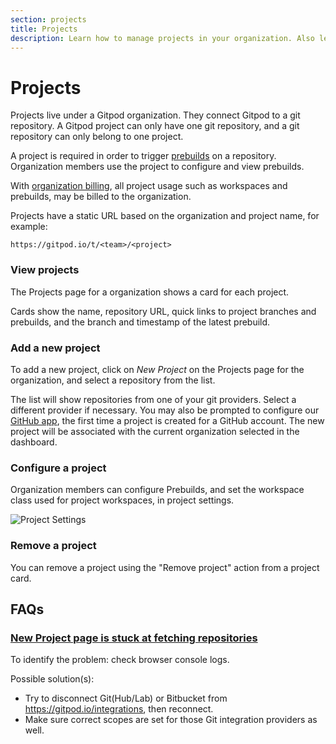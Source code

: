 ```yaml
---
section: projects
title: Projects
description: Learn how to manage projects in your organization. Also learn about project roles and permissions. It allows configuring settings like environment variables and prebuilds for repositories in your organization.
---
```


# Projects

Projects live under a Gitpod organization. They connect Gitpod to a git repository. A Gitpod project can only have one git repository, and a git repository can only belong to one project.

A project is required in order to trigger [prebuilds](/docs/configure/projects/prebuilds) on a repository. Organization members use the project to configure and view prebuilds.

With [organization billing](/docs/configure/billing#configure-organization-billing), all project usage such as workspaces and prebuilds, may be billed to the organization.

Projects have a static URL based on the organization and project name, for example:

<!-- TODO: Update slug, depends upon => https://github.com/gitpod-io/gitpod/pull/16050#pullrequestreview-1272075181 -->

`https://gitpod.io/t/<team>/<project>`

### View projects

The Projects page for a organization shows a card for each project.

Cards show the name, repository URL, quick links to project branches and prebuilds, and the branch and timestamp of the latest prebuild.

### Add a new project

To add a new project, click on _New Project_ on the Projects page for the organization, and select a repository from the list.

The list will show repositories from one of your git providers. Select a different provider if necessary. You may also be prompted to configure our [GitHub app](/docs/configure/authentication/github#authorizing-github-webhooks), the first time a project is created for a GitHub account. The new project will be associated with the current organization selected in the dashboard.

### Configure a project

Organization members can configure Prebuilds, and set the workspace class used for project workspaces, in project settings.

![Project Settings](/images/docs/project-settings.png)

### Remove a project

You can remove a project using the "Remove project" action from a project card.

## FAQs

### [New Project page is stuck at fetching repositories](https://discord.com/channels/816244985187008514/1056255866791272488)

<!-- DISCORD_BOT_FAQ - DO NOT REMOVE -->

To identify the problem: check browser console logs.

Possible solution(s):

-   Try to disconnect Git(Hub/Lab) or Bitbucket from https://gitpod.io/integrations, then reconnect.
-   Make sure correct scopes are set for those Git integration providers as well.

